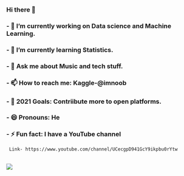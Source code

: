 ### Hi there 👋


### - 🔭 I’m currently working on Data science and Machine Learning.
### - 🌱 I’m currently learning Statistics.
### - 💬 Ask me about Music and tech stuff.
### - 📫 How to reach me: Kaggle-@imnoob
### - 🥅 2021 Goals: Contriibute more to open platforms.
### - 😄 Pronouns: He
### - ⚡ Fun fact: I have a YouTube channel
     Link- https://www.youtube.com/channel/UCecgpD941GcY9ikpbu0rYtw
<br />


<img src="https://github-readme-stats.vercel.app/api?username=Ravikumar10593-hub&&show_icons=true&title_color=ffffff&icon_color=bb2acf&text_color=daf7dc&bg_color=151515">
